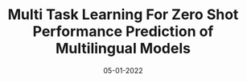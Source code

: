 ---
layout: default
title: "Multi Task Learning For Zero Shot Performance Prediction of Multilingual Models"
authors: Kabir Ahuja*, Shanu Kumar*, Sandipan Dandapat, Monojit Choudhury
venue: ACL (2022)
venue_type: Conference
year: 2022
month: 5
date: 05-01-2022
url: https://aclanthology.org/2022.acl-long.374/
type: published
abs: https://aclanthology.org/2022.acl-long.374/
pdf: https://aclanthology.org/2022.acl-long.374.pdf
---